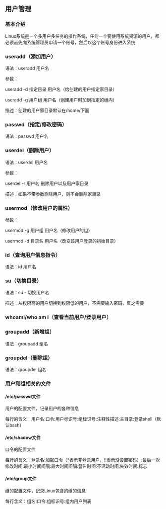 ## 用户管理

### 基本介绍

Linux系统是一个多用户多任务的操作系统，任何一个要使用系统资源的用户，都必须首先向系统管理员申请一个账号，然后以这个账号身份进入系统

### useradd（添加用户）

语法：useradd 用户名

参数：

useradd -d 指定目录 用户名（给创建的用户指定家目录）

useradd -g 用户组 用户名（创建用户时加到指定的组内）

描述：创建的用户家目录默认在/home/下面



### passwd（指定/修改密码）

语法：passwd 用户名



### userdel（删除用户）

语法：userdel 用户名

参数：

userdel -r 用户名	删除用户以及用户家目录

描述：如果不带参数删除用户，则不会删除家目录



### usermod（修改用户的属性）

参数：

usermod -g 用户组 用户名（修改用户的组）

usermod -d 目录名 用户名（改变该用户登录的初始目录）



### id（查询用户信息指令）

语法：id 用户名



### su（切换目录）

语法：su - 切换用户名

描述：从权限高的用户切换到权限低的用户，不需要输入密码，反之需要



### whoami/who am I（查看当前用户/登录用户）



### groupadd（新增组）

语法：groupadd 组名



### groupdel（删除组）

语法：groupdel 组名



### 用户和组相关的文件

#### /etc/passwd文件

用户的配置文件，记录用户的各种信息

每行的含义：用户名:口令:用户标识号:组标识号:注释性描述:主目录:登录shell（默认bash）



#### /etc/shadow文件

口令的配置文件

每行的含义：登录名:加密口令（*表示非登录用户，!!表示没设置密码）:最后一次修改时间:最小时间间隔:最大时间间隔:警告时间:不活动时间:失效时间:标志



#### /etc/group文件

组的配置文件，记录Linux包含的组的信息

每行含义：组名:口令:组标识号:组内用户列表
